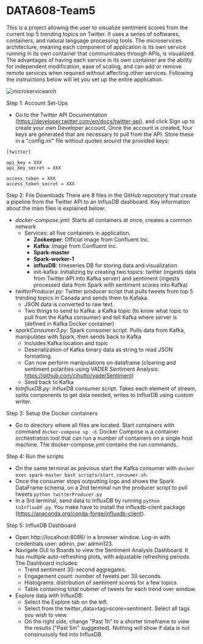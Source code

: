 # DATA608-Team5
This is a project allowing the user to visualize sentiment scores from the current top 5 trending topics on Twitter. It uses a series of softwares, containers, and natural language processing tools. The microservices architecture, meaning each component of application is its own service running in its own container that communicates through APIs, is visualized. The advantages of having each service in its own container are the ability for independent modification, ease of scaling, and can add or remove remote services when required without affecting other services. Following the instructions below will let you set up the entire application.


![microservicearch](https://user-images.githubusercontent.com/100740803/162824013-b9999bd6-e238-4c12-b5e2-cb8f6f5e44a5.png)


Step 1: Account Set-Ups
- Go to the Twitter API Documentation (https://developer.twitter.com/en/docs/twitter-api), and click Sign up to create your own Developer account. Once the account is created, four keys are generated that are necessary to pull from the API. Store these in a "config.ini" file without quotes around the provided keys:
```
[twitter]

api_key = XXX
api_key_secret = XXX

access_token = XXX
access_token_secret = XXX
```

Step 2: File Downloads
There are 8 files in the GitHub repository that create a pipeline from the Twitter API to an InfluxDB dashboard. Key information about the main files is explained below:
- *docker-compose.yml*: Starts all containers at once, creates a common network
	- Services: all five containers in application.
		- **Zookeeper**: Official image from Confluent Inc.
		- **Kafka**: Image from Confluent inc.
		- **Spark-master**
		- **Spark-worker-1**
		- **influxDB**: timeseries DB for storing data and visualization
		- init-kafka: Initializing by creating two topics: twitter (ingests data from Twitter API into Kafka server) and sentiment (ingests processed data from Spark with sentiment scores into Kafka)
- *twitterProducer.py*: Twitter producer script that pulls tweets from top 5 trending topics in Canada and sends them to Kafaka.
	- JSON data is converted to raw text.
	- Two things to send to Kafka: a Kafka topic (to know what topic to pull from the Kafka consumer) and tell Kafka where server is (defined in Kafka Docker container)
- *sparkConsumer3.py*: Spark consumer script. Pulls data from Kafka, manipulates with Spark, then sends back to Kafka
	- Includes Kafka location and topic
	- Deserialization of Kafka binary data as string to read JSON formatting.
	- Can now perform manipulations on dataframe (cleaning and sentiment polarities using VADER Sentiment Analysis: https://github.com/cjhutto/vaderSentiment)
	- Send back to Kafka
- *toInfluxDB.py*: InfluxDB consumer script. Takes each element of stream, splits components to get data needed, writes to InfluxDB using custom writer.

Step 3: Setup the Docker containers
-	Go to directory where all files are located. Start containers with command `docker-compose up -d`. Docker Compose is a container orchestration tool that can run a number of containers on a single host machine. The docker-compose.yml contains the run commands.

Step 4:	Run the scripts
-	On the same terminal as previous start the Kafka consumer with `docker exec spark-master bash scripts/start_consumer.sh`.
-	Once the consumer stops outputting logs and shows the Spark DataFrame schema, on a 2nd terminal run the producer script to pull tweets `python twitterProducer.py`
-	In a 3rd terminal, send data to InfluxDB by running `python toInfluxDF.py`. You make have to install the influxdb-client package (https://anaconda.org/conda-forge/influxdb-client).

Step 5: InfluxDB Dashboard
- Open http://localhost:8086/ in a browser window. Log-in with credentials user: admin, pw: admin123.
- Navigate GUI to Boards to view the Sentiment Analysis Dashboard. It has multiple auto-refreshing plots, with adjustable refreshing periods. The Dashboard includes:
  - Trend sentiment 30-second aggregates.
  - Engagement count: number of tweets per 30 seconds.
  - Histograms: distribution of sentiment scores for a few topics.
  - Table containing total nubmer of tweets for each trend over window.
- Explore data with InfluxDB:
  - Select the Explore tab on the left.
  - Select from the twitter_data>tag>score>sentiment. Select all tags you wish to view.
  - On the right side, change "Past 1h" to a shorter timeframe to view the results ("Past 5m" suggested). Nothing will show if data is not consinuously fed into InfluxDB.
